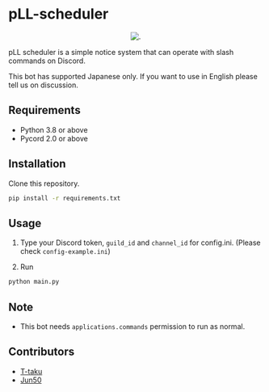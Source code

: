 # pLL-scheduler

<div align="center">
<img src="https://t-taku.app/img/pll-scheduler.png" alt="." title="pLL-scheduler">
</div>

pLL scheduler is a simple notice system that can operate with slash commands on Discord.

This bot has supported Japanese only.  If you want to use in English please tell us on discussion.

## Requirements

* Python 3.8 or above
* Pycord 2.0 or above

## Installation

Clone this repository.

```sh
pip install -r requirements.txt
```

## Usage

1. Type your Discord token, `guild_id` and `channel_id` for config.ini.  (Please check `config-example.ini`)

2. Run

```sh
python main.py
```

## Note

* This bot needs `applications.commands` permission to run as normal.

## Contributors

* [T-taku](https://github.com/T-taku/)
* [Jun50](https://github.com/Jun50/)
